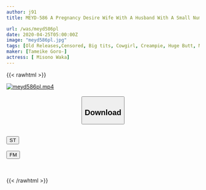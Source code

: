 ```yaml
---
author: j91
title: MEYD-586 A Pregnancy Desire Wife With A Husband With A Small Number Of Sperm Is Aiming For A Child Wanting To Cum Inside And A Brother-in-law And A Seed Squeezing Press Affair Misono Waka

url: /was/meyd586pl
date: 2020-04-25T05:00:00Z
image: "meyd586pl.jpg"
tags: [Old Releases,Censored, Big tits, Cowgirl, Creampie, Huge Butt, Married Woman]
maker: [Tameike Goro-]
actress: [ Misono Waka]
---
```



{{< rawhtml >}}

<div class="video" data-videoid="1zjkj4pOBbIel0p">
    <a href="javascript:;">
        <img src="/was/meyd586pl/meyd586pl.jpg" width="WIDTH" height="HEIGHT" alt="meyd586pl.mp4" loading="lazy">
    </a>
</div>

<script type="text/javascript" src="https://j91.asia/asset/on-demand-st.js"></script>

<br>
  <link rel="stylesheet" href="https://j91.asia/asset/bs5.css">
  
  <center>
  <button class="btn btn-primary" type="button" data-bs-toggle="collapse" data-bs-target=".multi-collapse" aria-expanded="false" aria-controls="multiCollapseExample1 multiCollapseExample2"><h2>Download</h2></button></center>
</p>
<div class="row">
  <div class="col">
    <div class="collapse multi-collapse" id="multiCollapseExample1">
      <div class="card card-body">
	      	      <br>
<div class="buttons">  
<a href="https://streamtape.to/v/1zjkj4pOBbIel0p" target="_blank"><button class="btn-hover color-3"><i class="fa fa-download"></i> ST</button></a></div>
    </div>
  </div>
</div>
  <div class="col">
    <div class="collapse multi-collapse" id="multiCollapseExample2">
      <div class="card card-body">
	      <br>
<div class="buttons">
    <a href="https://filemoon.sx/d/f3bbevvg7pwd" target="_blank"><button class="btn-hover color-8"><i class="fa fa-download"></i> FM</button></a></div>
<br><br>
      </div>
    </div>
  </div>
</div>

{{< /rawhtml >}}